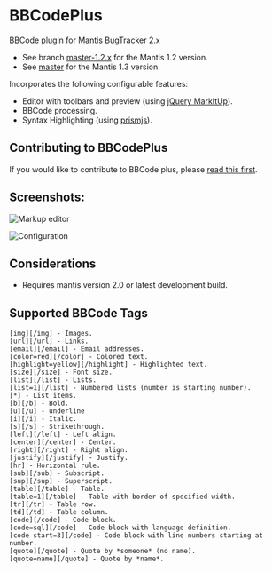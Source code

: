 BBCodePlus
=============
BBCode plugin for Mantis BugTracker 2.x

* See branch [master-1.2.x](https://github.com/mantisbt-plugins/BBCodePlus/tree/master-1.2.x) for the Mantis 1.2 version.
* See [master](https://github.com/mantisbt-plugins/BBCodePlus) for the Mantis 1.3 version.

Incorporates the following configurable features:

* Editor with toolbars and preview (using [jQuery MarkItUp](http://markitup.jaysalvat.com/home/)).
* BBCode processing.
* Syntax Highlighting (using [prismjs](http://prismjs.com/)).

## Contributing to BBCodePlus

If you would like to contribute to BBCode plus, please [read this first](https://github.com/mantisbt-plugins/BBCodePlus/wiki/Contributing-to-BBCodePlus). 

## Screenshots:

![Markup editor](https://raw.githubusercontent.com/mantisbt-plugins/BBCodePlus/master/Screen1.png)

![Configuration](https://raw.githubusercontent.com/mantisbt-plugins/BBCodePlus/master-2.0.x/Screen2.png)

Considerations
-------------------------
* Requires mantis version 2.0 or latest development build.

Supported BBCode Tags
---------------------
```
[img][/img] - Images.
[url][/url] - Links.
[email][/email] - Email addresses.
[color=red][/color] - Colored text.
[highlight=yellow][/highlight] - Highlighted text.
[size][/size] - Font size.
[list][/list] - Lists.
[list=1][/list] - Numbered lists (number is starting number).
[*] - List items.
[b][/b] - Bold.
[u][/u] - underline
[i][/i] - Italic.
[s][/s] - Strikethrough.
[left][/left] - Left align.
[center][/center] - Center.
[right][/right] - Right align.
[justify][/justify] - Justify.
[hr] - Horizontal rule.
[sub][/sub] - Subscript.
[sup][/sup] - Superscript.
[table][/table] - Table.
[table=1][/table] - Table with border of specified width.
[tr][/tr] - Table row.
[td][/td] - Table column.
[code][/code] - Code block.
[code=sql][/code] - Code block with language definition.
[code start=3][/code] - Code block with line numbers starting at number.
[quote][/quote] - Quote by *someone* (no name).
[quote=name][/quote] - Quote by *name*.
```

